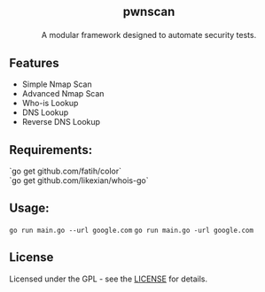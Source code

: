## <p align="center">pwnscan
</p>

<p align="center">A modular framework designed to automate security tests.</p>

## Features 

* Simple Nmap Scan
* Advanced Nmap Scan
* Who-is Lookup
* DNS Lookup
* Reverse DNS Lookup

## Requirements: 

<p>`go get github.com/fatih/color`<br>
`go get github.com/likexian/whois-go`</p>

## Usage: 

`go run main.go --url google.com`
`go run main.go -url google.com`

## License

Licensed under the GPL - see the [LICENSE](LICENSE.md) for details.


